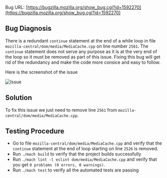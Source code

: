 Bug URL: [https://bugzilla.mozilla.org/show_bug.cgi?id=1592270](https://bugzilla.mozilla.org/show_bug.cgi?id=1592270)

## Bug Diagnosis
There is a redundant `continue` statement at the end of a while loop in file `mozilla-central/dom/media/MediaCache.cpp` on line number `2561`. The `continue` statement does not serve any purpose as it is at the very end of the loop so it must be removed as part of this issue. Fixing this bug will get rid of the redundancy and make the code more consice and easy to follow.


Here is the screenshot of the issue 

![Issue](https://github.com/gilltan97/gecko-dev/blob/fix/1592270/docs/Issue.png)

## Solution 
To fix this issue we just need to remove line `2561` from `mozilla-central/dom/media/MediaCache.cpp`.

## Testing Procedure 
- Go to file `mozilla-central/dom/media/MediaCache.cpp` and verify that the `continue` statement at the end of loop starting on line `2526` is removed.
- Run `./mach build` to verify that the project builds successfully 
- Run `./mach lint -l eslint dom/media/MediaCache.cpp` and verify that you get `0 problems (0 errors, 0 warnings)`.
- Run `./mach test` to verify all the automated tests are passing







